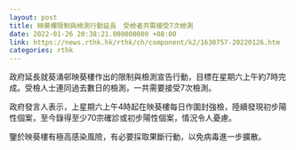 ```yaml
---
layout: post
title: 映葵樓限制與檢測行動延長　受檢者共需接受7次檢測
date: 2022-01-26 20:38:21.000000000 +08:00
link: https://news.rthk.hk/rthk/ch/component/k2/1630757-20220126.htm
categories: rthk
---
```


政府延長就葵涌邨映葵樓作出的限制與檢測宣告行動，目標在星期六上午約7時完成。受檢人士連同過去數日的檢測，一共需要接受7次檢測。

政府發言人表示，上星期六上午4時起在映葵樓每日作圍封強檢，陸續發現初步陽性個案，至今錄得至少70宗確診或初步陽性個案，情況令人憂慮。

鑒於映葵樓有極高感染風險，有必要採取果斷行動，以免病毒進一步擴散。

